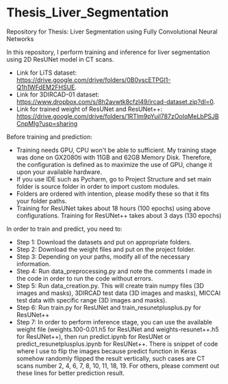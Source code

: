 # Thesis_Liver_Segmentation
Repository for Thesis: Liver Segmentation using Fully Convolutional Neural Networks

In this repository, I perform training and inference for liver segmentation using 2D ResUNet model in CT scans.
- Link for LiTS dataset: https://drive.google.com/drive/folders/0B0vscETPGI1-Q1h1WFdEM2FHSUE.
- Link for 3DIRCAD-01 dataset: https://www.dropbox.com/s/8h2avwtk8cfzl49/ircad-dataset.zip?dl=0.
- Link for trained weight of ResUNet and ResUNet++: https://drive.google.com/drive/folders/1RTlm9pYuil787zOoIqMeLbPSJBCnpMIg?usp=sharing

Before training and prediction:
- Training needs GPU, CPU won't be able to sufficient. My training stage was done on GX2080ti with 11GB and 62GB Memory Disk. Therefore, the configuration is defined as to maximize the use of GPU, change it upon your available hardware.
- If you use IDE such as Pycharm, go to Project Structure and set main folder is source folder in order to import custom modules.
- Folders are ordered with intention, please modify these so that it fits your folder paths.
- Training for ResUNet takes about 18 hours (100 epochs) using above configurations. Training for ResUNet++ takes about 3 days (130 epochs)

In order to train and predict, you need to:
- Step 1: Download the datasets and put on appropriate folders.
- Step 2: Download the weight files and put on the project folder.
- Step 3: Depending on your paths, modify all of the necessary information.
- Step 4: Run data_preprocessing.py and note the comments I made in the code in order to run the code without errors.
- Step 5: Run data_creation.py. This will create train numpy files (3D images and masks), 3DIRCAD test data (3D images and masks), MICCAI test data with specific range (3D images and masks).
- Step 6: Run train.py for ResUNet and train_resunetplusplus.py for ResUNet++
- Step 7: In order to perform inference stage, you can use the available weight file (weights.100-0.01.h5 for ResUNet and weights-resunet++.h5 for ResUNet++), then run predict.ipynb for ResUNet or predict_resunetplusplus.ipynb for ResUNet++. There is snippet of code where I use to flip the images because predict function in Keras somehow randomly flipped the result vertically, such cases are CT scans number 2, 4, 6, 7, 8, 10, 11, 18, 19. For others, please comment out these lines for better prediction result. 

